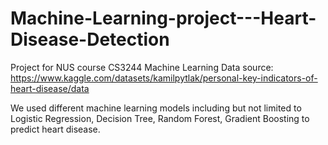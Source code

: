 # Machine-Learning-project---Heart-Disease-Detection
Project for NUS course CS3244 Machine Learning
Data source: https://www.kaggle.com/datasets/kamilpytlak/personal-key-indicators-of-heart-disease/data

We used different machine learning models including but not limited to Logistic Regression, Decision Tree, Random Forest, Gradient Boosting to predict heart disease.
